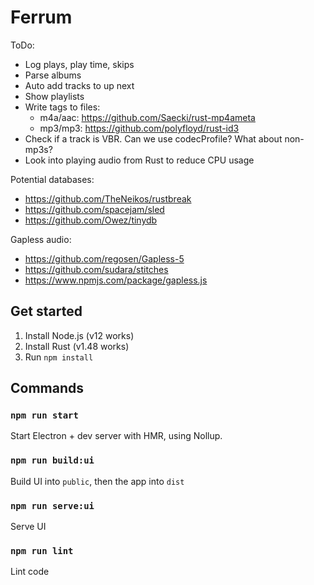 # Ferrum

ToDo:
- Log plays, play time, skips
- Parse albums
- Auto add tracks to up next
- Show playlists
- Write tags to files:
  - m4a/aac: https://github.com/Saecki/rust-mp4ameta
  - mp3/mp3: https://github.com/polyfloyd/rust-id3
- Check if a track is VBR. Can we use codecProfile? What about non-mp3s?
- Look into playing audio from Rust to reduce CPU usage

Potential databases:
- https://github.com/TheNeikos/rustbreak
- https://github.com/spacejam/sled
- https://github.com/Owez/tinydb

Gapless audio:
- https://github.com/regosen/Gapless-5
- https://github.com/sudara/stitches
- https://www.npmjs.com/package/gapless.js

## Get started

1. Install Node.js (v12 works)
2. Install Rust (v1.48 works)
3. Run `npm install`

## Commands

### `npm run start`
Start Electron + dev server with HMR, using Nollup.

### `npm run build:ui`
Build UI into `public`, then the app into `dist`

### `npm run serve:ui`
Serve UI

### `npm run lint`
Lint code
